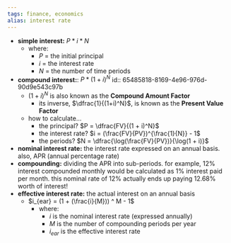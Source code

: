 ```yaml
---
tags: finance, economics
alias: interest rate
---
```


- **simple interest:** $P * i * N$
	- where:
		- $P$ = the initial principal
		- $i$ = the interest rate
		- $N$ = the number of time periods
- **compound interest:**: $P * (1 + i)^N$
  id:: 65485818-8169-4e96-976d-90d9e543c97b
	- $(1+i)^N$ is also known as the **Compound Amount Factor**
		- its inverse, $\dfrac{1}{(1+i)^N}$, is known as the **Present Value Factor**
	- how to calculate...
		- the principal? $P = \dfrac{FV}{(1 + i)^N}$
		- the interest rate? $i = (\frac{FV}{PV})^{\frac{1}{N}} - 1$
		- the periods? $N = \dfrac{\log(\frac{FV}{PV})}{\log(1 + i)}$
- **nominal interest rate:** the interest rate expressed on an annual basis. also, APR (annual percentage rate)
- **compounding:** dividing the APR into sub-periods. for example, 12% interest compounded monthly would be calculated as 1% interest paid per month. this nominal rate of 12% actually ends up paying 12.68% worth of interest!
- **effective interest rate:** the actual interest on an annual basis
	- $i_{ear} = (1 + (\frac{i}{M})) ^ M - 1$
		- where:
			- $i$ is the nominal interest rate (expressed annually)
			- $M$ is the number of compounding periods per year
			- $i_{ear}$ is the effective interest rate